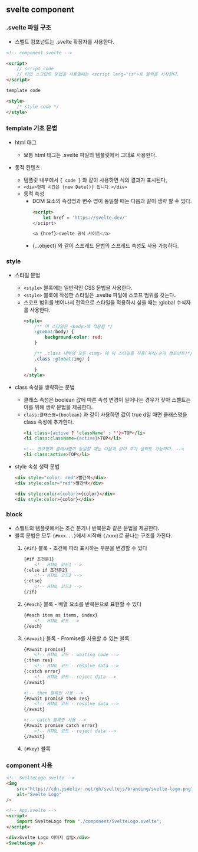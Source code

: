 ## svelte component

### .svelte 파일 구조
- 스벨트 컴포넌트는 .svelte 확장자를 사용한다.

```html
<!-- component.svelte -->

<script>
    // script code
    // 타입 스크립트 문법을 사용할때는 <script lang="ts">로 블럭을 시작한다.
</script>

template code

<style>
    /* style code */
</style>
```


### template 기초 문법
- html 태그
    - 보통 html 태그는 .svelte 파일의 템플릿에서 그대로 사용한다.

- 동적 컨텐츠
    - 템플릿 내부에서 `{ code }` 와 같이 사용하면 식의 결과가 표시된다,
    - `<div>현재 시간은 {new Date()} 입니다.</div>`
    - 동적 속성
        - DOM 요소의 속성명과 변수 명이 동일할 때는 다음과 같이 생략 할 수 있다.
            ```html
            <script>
                let href = 'https://svelte.dev/'
            </sciprt>

            <a {href}>svelte 공식 사이트</a>
            ```
        - {...object} 와 같이 스프레드 문법의 스프레드 속성도 사용 가능하다.

### style
- 스타일 문법
    - `<style>` 블록에는 일반적인 CSS 문법을 사용한다.
    - `<style>` 블록에 작성한 스타일은 .svelte 파일에 스코프 범위를 갖는다.
    - 스코프 범위를 벗어나서 전역으로 스타일을 적용하시 싶을 때는 :global 수식자를 사용한다.
        ```html
        <style>
            /** 이 스타일은 <body>에 적용됨 */
            :global(body) {
                background-color: red;
            }

            /** .class 내부의 모든 <img> 에 이 스타일을 적용(자식/손자 컴포넌트)*/
            .class :global(img) {

            }
        </style>
        ```
    
- class 속성을 생략하는 문법
    - 클래스 속성은 boolean 값에 따른 속성 변경이 일어나는 경우가 잦아 스벨트는 이를 위해 생략 문법을 제공한다.
    - `class:클래스명={boolean}` 과 같이 사용하면 값이 true d일 때면 클래스명을 class 속성에 추가한다.
        ```html
        <li class={active ? 'className' : ''}>TOP</li>
        <li class:className={active}>TOP</li>

        <!-- 변구명과 클래서명이 동일할 때는 다음과 같이 추가 생략도 가능하다. -->
        <li class:active>TOP</li>
        ```

- style 속성 생략 문법
    ```html
    <div style="color: red">빨간색</div>
    <div style:color="red">빨간색</div>

    <div style:color={color}>{color}</div>
    <div style:color>{color}</div>
    ```

### block
- 스벨트의 템플릿에서는 조건 분기나 반복문과 같은 문법을 제공한다.
- 블록 문법은 모두 `{#xxx...}`에서 시작해 `{/xxx}`로 끝나는 구조를 가진다.
    1. `{#if}` 블록 - 조건에 따라 표시하는 부분을 변경할 수 있다
        ```html
        {#if 조건문1}
            <!-- HTML 코드1 -->
        {:else if 조건문2}
            <!-- HTML 코드2 -->
        {:else}
            <!-- HTML 코드3 -->
        {/if}
        ```

    2. `{#each}` 블록 - 배열 요소를 반복문으로 표현할 수 있다
        ```html
        {#each item as items, index}
            <!-- HTML 코드 -->
        {/each}
        ```

    3. `{#await}` 블록 - Promise를 사용할 수 있는 블록
        ```html
        {#await promise}
            <!-- HTML 코드 - waiting code -->
        {:then res}
            <!-- HTML 코드 - resolve data -->
        {:catch error}
            <!-- HTML 코드 - reject data -->
        {/await}
        ```
        ```html
        <!-- then 블록만 사용 -->
        {#await promise then res}
            <!-- HTML 코드 - resolve data -->
        {/await}

        <!-- catch 블록만 사용 -->
        {#await promise catch error}
            <!-- HTML 코드 - reject data -->
        {/await}
        ```

    4. `{#key}` 블록

### component 사용
```html
<!-- SvelteLogo.svelte -->
<img
    src="https://cdn.jsdelivr.net/gh/sveltejs/branding/svelte-logo.png"
    alt="Svelte Logo"
/>

<!-- App.svelte -->
<script>
    import SvelteLogo from "./component/SvelteLogo.svelte";
</script>

<div>Svelte Logo 이미지 삽입</div>
<SvelteLogo />
```